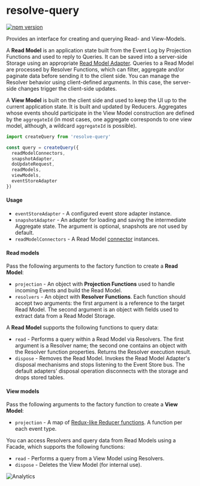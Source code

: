 # **resolve-query**
[![npm version](https://badge.fury.io/js/resolve-query.svg)](https://badge.fury.io/js/resolve-query)

Provides an interface for creating and querying Read- and View-Models.

A **Read Model** is an application state built from the Event Log by Projection Functions and used to reply to Queries. It can be saved into a server-side Storage using an appropriate [Read Model Adapter](../../adapters/readmodel-adapters). Queries to a Read Model are processed by Resolver Functions, which can filter, aggregate and/or paginate data before sending it to the client side. You can manage the Resolver behavior using client-defined arguments.  In this case, the server-side changes trigger the client-side updates.

A **View Model** is built on the client side and used to keep the UI up to the current application state. It is built and updated by Reducers. Aggregates whose events should participate in the View Model construction are defined by the `aggregateId` (in most cases, one aggregate corresponds to one view model, although, a wildcard `aggregateId` is possible).


```js
import createQuery from 'resolve-query'

const query = createQuery({
  readModelConnectors,
  snapshotAdapter,
  doUpdateRequest,
  readModels,
  viewModels,
  eventStoreAdapter
})
```

#### Usage
* `eventStoreAdapter` - A configured event store adapter instance.
* `snapshotAdapter` - An adapter for loading and saving the intermediate Aggregate state. The argument is optional, snapshots are not used by default.
* `readModelConnectors` - A Read Model [connector](../../adapters/readmodel-adapters) instances.

#### Read models

Pass the following arguments to the factory function to create a **Read Model**:
* `projection` - An object with **Projection Functions** used to handle incoming Events and build the Read Model.
* `resolvers` - An object with **Resolver Functions**. Each function should accept two arguments: the first argument is a reference to the target Read Model. The second argument is an object with fields used to extract data from a Read Model Storage.

A **Read Model** supports the following functions to query data:
* `read` - Performs a query within a Read Model via Resolvers. The first argument is a Resolver name; the second one contains an object with the Resolver function properties. Returns the Resolver execution result.
* `dispose` - Removes the Read Model. Invokes the Read Model Adapter's disposal mechanisms and stops listening to the Event Store bus. The default adapters' disposal operation disconnects with the storage and drops stored tables.

#### View models

Pass the following arguments to the factory function to create a **View Model**:
* `projection` - A map of [Redux-like Reducer functions](https://redux.js.org/docs/basics/Reducers.html). A function per each event type.

You can access Resolvers and query data from Read Models using a Facade, which supports the following functions:
* `read` - Performs a query from a View Model using Resolvers.
* `dispose` - Deletes the View Model (for internal use).

![Analytics](https://ga-beacon.appspot.com/UA-118635726-1/packages-resolve-query-readme?pixel)
